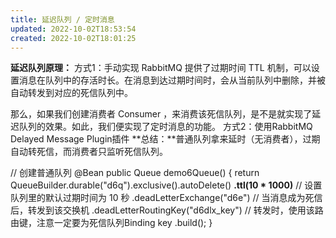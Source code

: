 ```yaml
---
title: 延迟队列 / 定时消息
updated: 2022-10-02T18:53:54
created: 2022-10-02T18:01:25
---
```


**延迟队列原理：**
方式1：手动实现
RabbitMQ 提供了过期时间 TTL 机制，可以设置消息在队列中的存活时长。在消息到达过期时间时，会从当前队列中删除，并被自动转发到对应的死信队列中。

那么，如果我们创建消费者 Consumer ，来消费该死信队列，是不是就实现了延迟队列的效果。如此，我们便实现了定时消息的功能。
方式2：使用RabbitMQ Delayed Message Plugin插件
**总结：**普通队列拿来延时（无消费者），过期自动转死信，而消费者只监听死信队列。

// 创建普通队列
@Bean
public Queue demo6Queue() {
return QueueBuilder.durable("d6q").exclusive().autoDelete()
**.ttl(10 \* 1000)** // 设置队列里的默认过期时间为 10 秒
.deadLetterExchange("d6e") // 当消息成为死信后，转发到该交换机
.deadLetterRoutingKey("d6dlx_key") // 转发时，使用该路由键，注意一定要为死信队列Binding key
.build();
}

